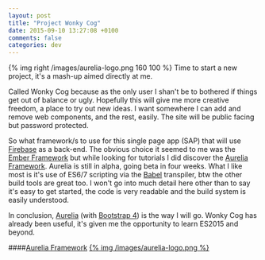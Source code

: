 ```yaml
---
layout: post
title: "Project Wonky Cog"
date: 2015-09-10 13:27:08 +0100
comments: false
categories: dev
---
```

{% img right /images/aurelia-logo.png 160 100 %}
Time to start a new project, it's a mash-up aimed directly at me.
<!--more-->
Called Wonky Cog because as the only user I shan't be to bothered if things get out of balance or ugly. Hopefully this will give me more creative freedom, a place to try out new ideas. I want somewhere I can add and remove web components, and the rest, easily. The site will be public facing but password protected.

So what framework/s to use for this single page app (SAP) that will use [Firebase](http://www.firebase.io) as a back-end. The obvious choice it seemed to me was the [Ember Framework](http://www.emberjs.com) but while looking for tutorials I did discover the [Aurelia Framework](http://www.aurelia.io). Aurelia is still in alpha, going beta in four weeks. What I like most is it's use of ES6/7 scripting via the [Babel](http://www.babeljs.io) transpiler, btw the other build tools are great too. I won't go into much detail here other than to say it's easy to get started, the code is very readable and the build system is easily understood.

In conclusion, [Aurelia](http://www.aurelia.io) (with [Bootstrap 4](http://blog.getbootstrap.com/2015/08/19/bootstrap-4-alpha/)) is the way I will go. Wonky Cog has already been useful, it's given me the opportunity to learn ES2015 and beyond.


####[Aurelia Framework](http://www.aurelia.io)
<a href="http://www.aurelia.io">{% img /images/aurelia-logo.png %}</a>
